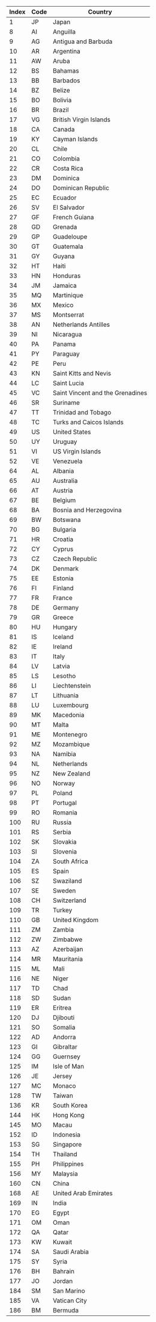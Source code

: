 | Index | Code | Country                          |
|-------|------|----------------------------------|
| 1     | JP   | Japan                            |
| 8     | AI   | Anguilla                         |
| 9     | AG   | Antigua and Barbuda              |
| 10    | AR   | Argentina                        |
| 11    | AW   | Aruba                            |
| 12    | BS   | Bahamas                          |
| 13    | BB   | Barbados                         |
| 14    | BZ   | Belize                           |
| 15    | BO   | Bolivia                          |
| 16    | BR   | Brazil                           |
| 17    | VG   | British Virgin Islands           |
| 18    | CA   | Canada                           |
| 19    | KY   | Cayman Islands                   |
| 20    | CL   | Chile                            |
| 21    | CO   | Colombia                         |
| 22    | CR   | Costa Rica                       |
| 23    | DM   | Dominica                         |
| 24    | DO   | Dominican Republic               |
| 25    | EC   | Ecuador                          |
| 26    | SV   | El Salvador                      |
| 27    | GF   | French Guiana                    |
| 28    | GD   | Grenada                          |
| 29    | GP   | Guadeloupe                       |
| 30    | GT   | Guatemala                        |
| 31    | GY   | Guyana                           |
| 32    | HT   | Haiti                            |
| 33    | HN   | Honduras                         |
| 34    | JM   | Jamaica                          |
| 35    | MQ   | Martinique                       |
| 36    | MX   | Mexico                           |
| 37    | MS   | Montserrat                       |
| 38    | AN   | Netherlands Antilles             |
| 39    | NI   | Nicaragua                        |
| 40    | PA   | Panama                           |
| 41    | PY   | Paraguay                         |
| 42    | PE   | Peru                             |
| 43    | KN   | Saint Kitts and Nevis            |
| 44    | LC   | Saint Lucia                      |
| 45    | VC   | Saint Vincent and the Grenadines |
| 46    | SR   | Suriname                         |
| 47    | TT   | Trinidad and Tobago              |
| 48    | TC   | Turks and Caicos Islands         |
| 49    | US   | United States                    |
| 50    | UY   | Uruguay                          |
| 51    | VI   | US Virgin Islands                |
| 52    | VE   | Venezuela                        |
| 64    | AL   | Albania                          |
| 65    | AU   | Australia                        |
| 66    | AT   | Austria                          |
| 67    | BE   | Belgium                          |
| 68    | BA   | Bosnia and Herzegovina           |
| 69    | BW   | Botswana                         |
| 70    | BG   | Bulgaria                         |
| 71    | HR   | Croatia                          |
| 72    | CY   | Cyprus                           |
| 73    | CZ   | Czech Republic                   |
| 74    | DK   | Denmark                          |
| 75    | EE   | Estonia                          |
| 76    | FI   | Finland                          |
| 77    | FR   | France                           |
| 78    | DE   | Germany                          |
| 79    | GR   | Greece                           |
| 80    | HU   | Hungary                          |
| 81    | IS   | Iceland                          |
| 82    | IE   | Ireland                          |
| 83    | IT   | Italy                            |
| 84    | LV   | Latvia                           |
| 85    | LS   | Lesotho                          |
| 86    | LI   | Liechtenstein                    |
| 87    | LT   | Lithuania                        |
| 88    | LU   | Luxembourg                       |
| 89    | MK   | Macedonia                        |
| 90    | MT   | Malta                            |
| 91    | ME   | Montenegro                       |
| 92    | MZ   | Mozambique                       |
| 93    | NA   | Namibia                          |
| 94    | NL   | Netherlands                      |
| 95    | NZ   | New Zealand                      |
| 96    | NO   | Norway                           |
| 97    | PL   | Poland                           |
| 98    | PT   | Portugal                         |
| 99    | RO   | Romania                          |
| 100   | RU   | Russia                           |
| 101   | RS   | Serbia                           |
| 102   | SK   | Slovakia                         |
| 103   | SI   | Slovenia                         |
| 104   | ZA   | South Africa                     |
| 105   | ES   | Spain                            |
| 106   | SZ   | Swaziland                        |
| 107   | SE   | Sweden                           |
| 108   | CH   | Switzerland                      |
| 109   | TR   | Turkey                           |
| 110   | GB   | United Kingdom                   |
| 111   | ZM   | Zambia                           |
| 112   | ZW   | Zimbabwe                         |
| 113   | AZ   | Azerbaijan                       |
| 114   | MR   | Mauritania                       |
| 115   | ML   | Mali                             |
| 116   | NE   | Niger                            |
| 117   | TD   | Chad                             |
| 118   | SD   | Sudan                            |
| 119   | ER   | Eritrea                          |
| 120   | DJ   | Djibouti                         |
| 121   | SO   | Somalia                          |
| 122   | AD   | Andorra                          |
| 123   | GI   | Gibraltar                        |
| 124   | GG   | Guernsey                         |
| 125   | IM   | Isle of Man                      |
| 126   | JE   | Jersey                           |
| 127   | MC   | Monaco                           |
| 128   | TW   | Taiwan                           |
| 136   | KR   | South Korea                      |
| 144   | HK   | Hong Kong                        |
| 145   | MO   | Macau                            |
| 152   | ID   | Indonesia                        |
| 153   | SG   | Singapore                        |
| 154   | TH   | Thailand                         |
| 155   | PH   | Philippines                      |
| 156   | MY   | Malaysia                         |
| 160   | CN   | China                            |
| 168   | AE   | United Arab Emirates             |
| 169   | IN   | India                            |
| 170   | EG   | Egypt                            |
| 171   | OM   | Oman                             |
| 172   | QA   | Qatar                            |
| 173   | KW   | Kuwait                           |
| 174   | SA   | Saudi Arabia                     |
| 175   | SY   | Syria                            |
| 176   | BH   | Bahrain                          |
| 177   | JO   | Jordan                           |
| 184   | SM   | San Marino                       |
| 185   | VA   | Vatican City                     |
| 186   | BM   | Bermuda                          |